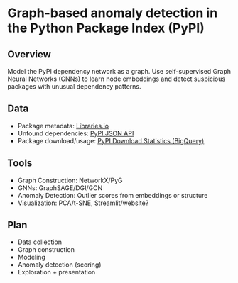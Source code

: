 # Graph-based anomaly detection in the Python Package Index (PyPI)

## Overview
Model the PyPI dependency network as a graph. Use self-supervised Graph Neural Networks (GNNs) to learn node embeddings and detect suspicious packages with unusual dependency patterns.

## Data
* Package metadata: [Libraries.io](https://libraries.io/)
* Unfound dependencies: [PyPI JSON API](https://docs.pypi.org/api/json/)
* Package download/usage: [PyPI Download Statistics (BigQuery)](https://docs.pypi.org/api/bigquery/)

## Tools
- Graph Construction: NetworkX/PyG
- GNNs: GraphSAGE/DGI/GCN
- Anomaly Detection: Outlier scores from embeddings or structure
- Visualization: PCA/t-SNE, Streamlit/website?

## Plan
- Data collection
- Graph construction
- Modeling
- Anomaly detection (scoring)
- Exploration + presentation
